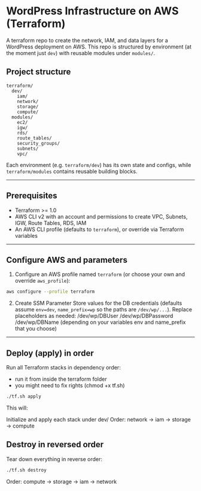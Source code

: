 # WordPress Infrastructure on AWS (Terraform)

A terraform repo to create the network, IAM, and data layers for a WordPress deployment on AWS. This repo is structured by environment (at the moment just `dev`) with reusable modules under `modules/`.


## Project structure

```
terraform/
  dev/
    iam/
    network/
    storage/
    compute/
  modules/
    ec2/
    igw/
    rds/
    route_tables/
    security_groups/
    subnets/
    vpc/
```

Each environment (e.g. `terraform/dev`) has its own state and configs, while `terraform/modules` contains reusable building blocks.

---

## Prerequisites
- Terraform >= 1.0
- AWS CLI v2 with an account and permissions to create VPC, Subnets, IGW, Route Tables, RDS, IAM
- An AWS CLI profile (defaults to `terraform`), or override via Terraform variables

---

## Configure AWS and parameters

1) Configure an AWS profile named `terraform` (or choose your own and override `aws_profile`):

```bash
aws configure --profile terraform
```

2) Create SSM Parameter Store values for the DB credentials (defaults assume `env=dev`, `name_prefix=wp` so the paths are `/dev/wp/...`). Replace placeholders as needed:
/dev/wp/DBUser
/dev/wp/DBPassword
/dev/wp/DBName
(depending on your variables env and name_prefix that you choose)

---

## Deploy (apply) in order
Run all Terraform stacks in dependency order:
- run it from inside the terraform folder
- you might need to fix rights (chmod +x tf.sh)

```bash
./tf.sh apply
```

This will:

Initialize and apply each stack under dev/
Order: network → iam → storage → compute

## Destroy in reversed order
Tear down everything in reverse order:

```bash
./tf.sh destroy
````

Order: compute → storage → iam → network


